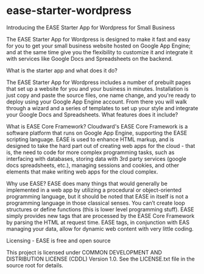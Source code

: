 ease-starter-wordpress
======================
Introducing the EASE Starter App for Wordpress for Small Business

The EASE Starter App for Wordpress is designed to make it fast and easy for you to get your small business website hosted on Google App Engine; and at the same time give you the flexibility to customize it and integrate it with services like Google Docs and Spreadsheets on the backend.

What is the starter app and what does it do?

The EASE Starter App for Wordpress includes a number of prebuilt pages that set up a website for you and your business in minutes. Installation is just copy and paste the source files, one name change, and you're ready to deploy using your Google App Engine account. From there you will walk through a wizard and a series of templates to set up your style and integrate your Google Docs and Spreadsheets.
What features does it include?

What is EASE Core Framework?
Cloudward's EASE Core Framework is a software platform that runs on Google App Engine, supporting the EASE scripting language. EASE is used to enhance HTML markup, and is designed to take the hard part out of creating web apps for the cloud - that is, the need to code for more complex programming tasks, such as interfacing with databases, storing data with 3rd party services (google docs spreadsheets, etc.), managing sessions and cookies, and other elements that make writing web apps for the cloud complex.

Why use EASE?
EASE does many things that would generally be implemented in a web app by utilizing a procedural or object-oriented programming language, but it should be noted that EASE in itself is not a programming language in those classical senses. You can’t create loop structures or define functions (this is lower level programming stuff). EASE simply provides new tags that are processed by the EASE Core Framework by parsing the HTML at request time. EASE tags, in conjunction with EAS managing your data, allow for dynamic web content with very little coding.

Licensing - EASE is free and open source

This project is licensed under COMMON DEVELOPMENT AND DISTRIBUTION LICENSE (CDDL) Version 1.0. See the LICENSE.txt file in the source root for details. 
 
